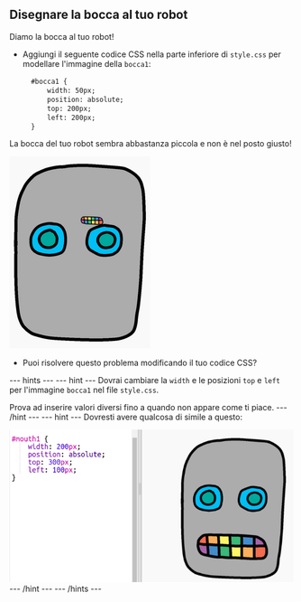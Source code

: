 ## Disegnare la bocca al tuo robot

Diamo la bocca al tuo robot!

- Aggiungi il seguente codice CSS nella parte inferiore di `style.css` per modellare l'immagine della `bocca1`:
    
        #bocca1 {
            width: 50px;
            position: absolute;
            top: 200px;
            left: 200px;
        }
        

La bocca del tuo robot sembra abbastanza piccola e non è nel posto giusto!

![screenshot](images/robot-mouth.png)

- Puoi risolvere questo problema modificando il tuo codice CSS?

\--- hints \--- \--- hint \--- Dovrai cambiare la `width` e le posizioni `top` e `left` per l'immagine `bocca1` nel file `style.css`.

Prova ad inserire valori diversi fino a quando non appare come ti piace. \--- /hint \--- \--- hint \--- Dovresti avere qualcosa di simile a questo:

![screenshot](images/robot-mouth-code.png) \--- /hint \--- \--- /hints \---